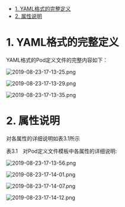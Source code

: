 
<!-- @import "[TOC]" {cmd="toc" depthFrom=1 depthTo=6 orderedList=false} -->

<!-- code_chunk_output -->

- [1. YAML格式的完整定义](#1-yaml格式的完整定义)
- [2. 属性说明](#2-属性说明)

<!-- /code_chunk_output -->

# 1. YAML格式的完整定义

YAML格式的Pod定义文件的完整内容如下：

![2019-08-23-17-13-25.png](./images/2019-08-23-17-13-25.png)

![2019-08-23-17-13-29.png](./images/2019-08-23-17-13-29.png)

![2019-08-23-17-13-35.png](./images/2019-08-23-17-13-35.png)

# 2. 属性说明

对各属性的详细说明如表3.1所示

表3.1　对Pod定义文件模板中各属性的详细说明:

![2019-08-23-17-13-56.png](./images/2019-08-23-17-13-56.png)

![2019-08-23-17-14-01.png](./images/2019-08-23-17-14-01.png)

![2019-08-23-17-14-07.png](./images/2019-08-23-17-14-07.png)

![2019-08-23-17-14-12.png](./images/2019-08-23-17-14-12.png)


